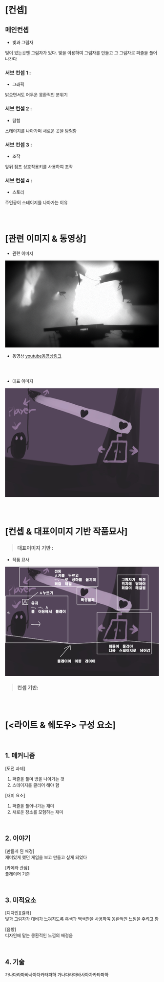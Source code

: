 # [컨셉]
## 메인컨셉
- 빛과 그림자

빛이 있는곳엔 그림자가 있다. 빛을 이용하여 그림자를 만들고
그 그림자로 퍼즐을 풀어 나간다

### 서브 컨셉 1 : 
- 그래픽

밝으면서도 어두운 몽환적인 분위기

### 서브 컨셉 2 : 
- 탐험

스테이지를 나아가며 새로운 곳을 탐험함

### 서브 컨셉 3 : 
- 조작

앞뒤 점프 상호작용키를 사용하여 조작

### 서브 컨셉 4 : 
- 스토리

주인공이 스테이지를 나아가는 이유

<br><br>
# [관련 이미지 & 동영상]
- 관련 이미지  
<img src="./img/관련이미지.png">

- 동영상
[youtube동영상링크](https://www.youtube.com/watch?time_continue=29&v=L1nF4XfnJMs&feature=emb_title)

<br><br>

- 대표 이미지
<img src="./img/대표이미지.jpg">

<br><br>
# [컨셉 & 대표이미지 기반 작품묘사]
> ### 대표이미지 기반 :


- 작품 묘사
<img src="./img/작품 묘사.jpg">

> ### 컨셉 기반:

<br><br>
# [<라이트 & 쉐도우> 구성 요소]


<br>

## 1. 메커니즘

[도전 과제]
1) 퍼즐을 풀며 방을 나아가는 것
2) 스테이지를 클리어 해야 함

[재미 요소]
1) 퍼즐을 풀어나가는 재미
2) 새로운 장소를 모험하는 재미

<br>

## 2. 이야기

[만들게 된 배경]  
재미있게 했던 게임을 보고 만들고 싶게 되었다

[카메라 관점]  
플레이어 기준

<br>

## 3. 미적요소

[디자인][컬러]  
빛과 그림자가 대비가 느껴지도록 흑색과 백색만을 사용하여 몽환적인 느낌을 주려고 함

[음향]  
디자인에 맡는 몽환적인 느낌의 배경음
	
<br>

## 4. 기술  
가나다라마바사아차카타파하 가나다라마바사아차카타파하
